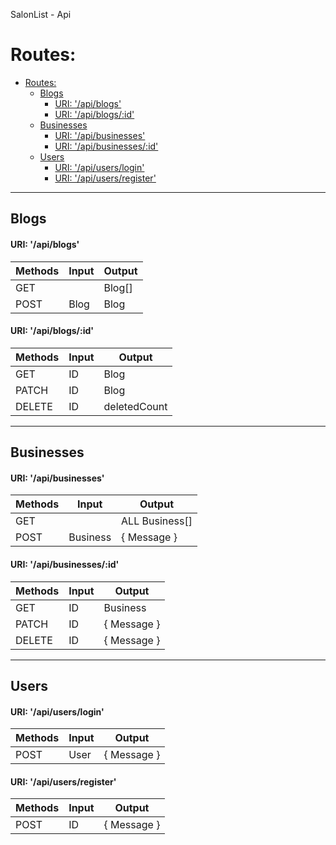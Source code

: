 SalonList - Api

# Routes:

- [Routes:](#routes)
  - [Blogs](#blogs)
      - [URI: '/api/blogs'](#uri-apiblogs)
      - [URI: '/api/blogs/:id'](#uri-apiblogsid)
  - [Businesses](#businesses)
      - [URI: '/api/businesses'](#uri-apibusinesses)
      - [URI: '/api/businesses/:id'](#uri-apibusinessesid)
  - [Users](#users)
      - [URI: '/api/users/login'](#uri-apiuserslogin)
      - [URI: '/api/users/register'](#uri-apiusersregister)

---

## Blogs

#### URI: '/api/blogs'

| Methods | Input | Output |
| ------- | ----- | ------ |
| GET     |       | Blog[] |
| POST    | Blog  | Blog   |

#### URI: '/api/blogs/:id'

| Methods | Input | Output       |
| ------- | ----- | ------------ |
| GET     | ID    | Blog         |
| PATCH   | ID    | Blog         |
| DELETE  | ID    | deletedCount |

---

## Businesses

#### URI: '/api/businesses'

| Methods | Input    | Output         |
| ------- | -------- | -------------- |
| GET     |          | ALL Business[] |
| POST    | Business | { Message }    |

#### URI: '/api/businesses/:id'

| Methods | Input | Output      |
| ------- | ----- | ----------- |
| GET     | ID    | Business    |
| PATCH   | ID    | { Message } |
| DELETE  | ID    | { Message } |

---

## Users

#### URI: '/api/users/login'

| Methods | Input | Output      |
| ------- | ----- | ----------- |
| POST    | User  | { Message } |

#### URI: '/api/users/register'

| Methods | Input | Output      |
| ------- | ----- | ----------- |
| POST    | ID    | { Message } |
